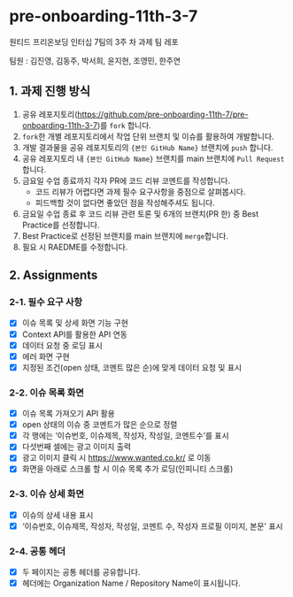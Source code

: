 # pre-onboarding-11th-3-7

원티드 프리온보딩 인터십 7팀의 3주 차 과제 팀 레포

팀원 : 김진영, 김동주, 박서희, 윤지현, 조영민, 한주연

## 1. 과제 진행 방식

1. 공유 레포지토리(https://github.com/pre-onboarding-11th-7/pre-onboarding-11th-3-7)를 `fork` 합니다.
2. `fork`한 개별 레포지토리에서 작업 단위 브랜치 및 이슈를 활용하여 개발합니다.
3. 개발 결과물을 공유 레포지토리의 `{본인 GitHub Name}` 브랜치에 `push` 합니다.
4. 공유 레포지토리 내 `{본인 GitHub Name}` 브랜치를 main 브랜치에 `Pull Request` 합니다.
5. 금요일 수업 종료까지 각자 PR에 코드 리뷰 코멘트를 작성합니다.
   - 코드 리뷰가 어렵다면 과제 필수 요구사항을 중점으로 살펴봅시다.
   - 피드백할 것이 없다면 좋았던 점을 작성해주셔도 됩니다.
6. 금요일 수업 종료 후 코드 리뷰 관련 토론 및 6개의 브랜치(PR 한) 중 Best Practice를 선정합니다.
7. Best Practice로 선정된 브랜치를 main 브랜치에 `merge`합니다.
8. 필요 시 RAEDME를 수정합니다.

## 2. Assignments

### 2-1. 필수 요구 사항

- [x] 이슈 목록 및 상세 화면 기능 구현
- [x] Context API를 활용한 API 연동
- [x] 데이터 요청 중 로딩 표시
- [x] 에러 화면 구현
- [x] 지정된 조건(open 상태, 코멘트 많은 순)에 맞게 데이터 요청 및 표시

### 2-2. 이슈 목록 화면

- [x] 이슈 목록 가져오기 API 활용
- [x] open 상태의 이슈 중 코멘트가 많은 순으로 정렬
- [x] 각 행에는 ‘이슈번호, 이슈제목, 작성자, 작성일, 코멘트수’를 표시
- [x] 다섯번째 셀에는 광고 이미지 출력
- [x] 광고 이미지 클릭 시 https://www.wanted.co.kr/ 로 이동
- [x] 화면을 아래로 스크롤 할 시 이슈 목록 추가 로딩(인피니티 스크롤)

### 2-3. 이슈 상세 화면

- [x] 이슈의 상세 내용 표시
- [x] ‘이슈번호, 이슈제목, 작성자, 작성일, 코멘트 수, 작성자 프로필 이미지, 본문' 표시

### 2-4. 공통 헤더

- [x] 두 페이지는 공통 헤더를 공유합니다.
- [x] 헤더에는 Organization Name / Repository Name이 표시됩니다.

